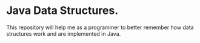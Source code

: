 # Java Data Structures.
This repository will help me as a programmer to better remember how data structures work and are implemented in Java.

